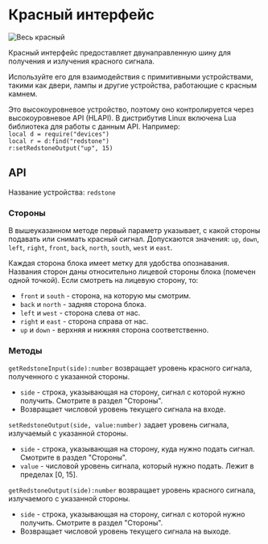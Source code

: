 # Красный интерфейс
![Весь красный](block:oc2:redstone_interface)

Красный интерфейс предоставляет двунаправленную шину для получения и излучения красного сигнала.

Используйте его для взаимодействия с примитивными устройствами, такими как двери, лампы и другие устройства, работающие с красным камнем.

Это высокоуровневое устройство, поэтому оно контролируется через высокоуровневое API (HLAPI). В дистрибутив Linux включена Lua библиотека для работы с данным API. Например:  
`local d = require("devices")`  
`local r = d:find("redstone")`  
`r:setRedstoneOutput("up", 15)`

## API
Название устройства: `redstone`

### Стороны
В вышеуказанном методе первый параметр указывает, с какой стороны подавать или снимать красный сигнал. Допускаются значения: `up`, `down`, `left`, `right`, `front`, `back`, `north`, `south`, `west` и `east`.

Каждая сторона блока имеет метку для удобства опознавания. Названия сторон даны относительно лицевой стороны блока (помечен одной точкой). Если смотреть на лицевую сторону, то:
- `front` и `south` - сторона, на которую мы смотрим.
- `back` и `north` - задняя сторона блока.
- `left` и `west` - сторона слева от нас.
- `right` и `east` - сторона справа от нас.
- `up` и `down` - верхняя и нижняя сторона соответственно.

### Методы
`getRedstoneInput(side):number` возвращает уровень красного сигнала, полученного с указанной стороны.
- `side` - строка, указывающая на сторону, сигнал с которой нужно получить. Смотрите в раздел "Стороны".
- Возвращает числовой уровень текущего сигнала на входе.

`setRedstoneOutput(side, value:number)` задает уровень сигнала, излучаемый с указанной стороны.
- `side` - строка, указывающая на сторону, куда нужно подать сигнал. Смотрите в раздел "Стороны".
- `value` - числовой уровень сигнала, который нужно подать. Лежит в пределах [0, 15].

`getRedstoneOutput(side):number` возвращает уровень красного сигнала, излучаемого с указанной стороны.
- `side` - строка, указывающая на сторону, сигнал с которой нужно получить. Смотрите в раздел "Стороны".
- Возвращает числовой уровень текущего сигнала на выходе.
